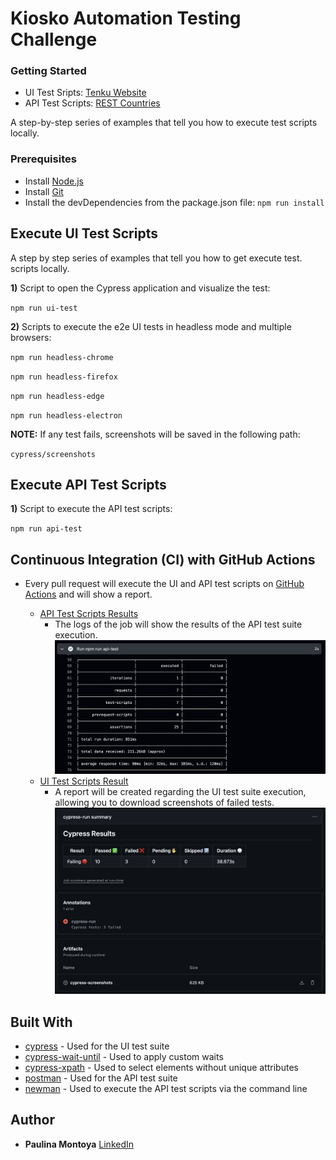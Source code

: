 # Kiosko Automation Testing Challenge

### Getting Started

- UI Test Sripts: [Tenku Website](https://microsegurosfrontsandbox.z19.web.core.windows.net)
- API Test Scripts: [REST Countries](https://restcountries.com/)

A step-by-step series of examples that tell you how to execute test scripts locally.

### Prerequisites

- Install [Node.js](https://nodejs.org/en/download/current/)
- Install [Git](https://git-scm.com/downloads)
- Install the devDependencies from the package.json file:
   `npm run install`

## Execute UI Test Scripts

A step by step series of examples that tell you how to get execute test. scripts locally.

**1)** Script to open the Cypress application and visualize the test:

   `npm run ui-test`

**2)** Scripts to execute the e2e UI tests in headless mode and multiple browsers:

   `npm run headless-chrome`

   `npm run headless-firefox`

   `npm run headless-edge`

   `npm run headless-electron`

**NOTE:** If any test fails, screenshots will be saved in the following path:

   `cypress/screenshots`

## Execute API Test Scripts

**1)** Script to execute the API test scripts:

   `npm run api-test`
 
## Continuous Integration (CI) with GitHub Actions

- Every pull request will execute the UI and API test scripts on [GitHub Actions](https://github.com/PaulinaMontoya/Kiosko_Automation_Testing_Challenge/actions) and will show a report.

   - [API Test Scripts Results](https://github.com/PaulinaMontoya/Kiosko_Automation_Testing_Challenge/actions/workflows/ci_api.yml)
      - The logs of the job will show the results of the API test suite execution.
      ![ci-postman-results](postman-results.png)
   - [UI Test Scripts Result](https://github.com/PaulinaMontoya/Kiosko_Automation_Testing_Challenge/actions/workflows/ci_ui.yml)
      - A report will be created regarding the UI test suite execution, allowing you to download screenshots of failed tests.
      ![ci-cypress-results](cypress-results.png)


## Built With

  - [cypress](https://www.npmjs.com/package/cypress) - Used
    for the UI test suite
  - [cypress-wait-until](https://www.npmjs.com/package/cypress-wait-until) - Used to apply custom waits
  - [cypress-xpath](https://www.npmjs.com/package/cypress-xpath) - Used to select elements without unique attributes
  - [postman](https://www.postman.com/) - Used for the API test suite
  - [newman](https://www.npmjs.com/package/newman) - Used to execute the API test scripts via the command line


## Author

  - **Paulina Montoya**
    [LinkedIn](https://www.linkedin.com/in/paulinamontoya/)
